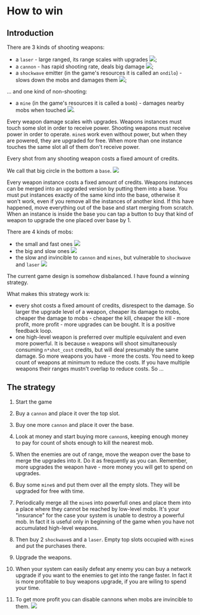 How to win
==========

Introduction
-------------

There are 3 kinds of shooting weapons:
* a `laser` - large ranged, its range scales with upgrades
  ![](https://cdn.rawgit.com/HassanHeydariNasab/defendo/master/Defendiloj/Pistoloj/Lasero/lasero.svg);
* a `cannon` - has rapid shooting rate, deals big damage
  ![](https://cdn.rawgit.com/HassanHeydariNasab/defendo/master/Defendiloj/Pistoloj/Kanono/kanono.svg);
* a `shockwave` emitter (in the game's resources it is called an ```ondilo```) - slows down the mobs and damages them
  ![](https://cdn.rawgit.com/HassanHeydariNasab/defendo/master/Defendiloj/Pistoloj/Ondilo/ondilo.svg);

... and one kind of non-shooting:
* a `mine` (in the game's resources it is called a ```bomb```) - damages nearby mobs when touched
  ![](https://cdn.rawgit.com/HassanHeydariNasab/defendo/master/Defendiloj/Kugloj/Bombo/bombo.svg).

Every weapon damage scales with upgrades. Weapons instances must touch some slot in order to receive power. Shooting weapons must receive power in order to operate. ```mine```s work even without power, but when they are powered, they are upgraded for free. When more than one instance touches the same slot all of them don't receive power.

Every shot from any shooting weapon costs a fixed amount of credits.

We call that big circle in the bottom a `base`.
![](https://cdn.rawgit.com/HassanHeydariNasab/defendo/master/Defendiloj/Bazo/bazo.svg)

Every weapon instance costs a fixed amount of credits. Weapons instances can be merged into an upgraded version by putting them into a base. You must put instances exactly of the same kind into the base, otherwise it won't work, even if you remove all the instances of another kind. If this have happened, move everything out of the base and start merging from scratch. When an instance is inside the base you can tap a button to buy that kind of weapon to upgrade the one placed over base by 1.

There are 4 kinds of mobs:
* the small and fast ones
  ![](https://cdn.rawgit.com/HassanHeydariNasab/defendo/master/Malamikoj/malamiko_0.svg)
* the big and slow ones
  ![](https://cdn.rawgit.com/HassanHeydariNasab/defendo/master/Malamikoj/malamiko_1.svg)
* the slow and invincible to ```cannon``` and ```mines```, but vulnerable to ```shockwave``` and ```laser```
  ![](https://cdn.rawgit.com/HassanHeydariNasab/defendo/master/Malamikoj/malamiko_2.svg)

The current game design is somehow disbalanced. I have found a winning strategy.

What makes this strategy work is:
* every shot costs a fixed amount of credits, disrespect to the damage. So larger the upgrade level of a weapon, cheaper its damage to mobs, cheaper the damage to mobs - cheaper the kill, cheaper the kill - more profit, more profit - more upgrades can be bought. It is a positive feedback loop.
* one high-level weapon is preferred over multiple equivalent and even more powerful. It is because ```n``` weapons will shoot simultaneously consuming ```n*shot_cost``` credits, but will deal presumably the same damage. So more weapons you have - more the costs. You need to keep count of weapons at minimum to reduce the costs. If you have multiple weapons their ranges mustn't overlap to reduce costs.
So ...

The strategy
------------

1. Start the game
2. Buy a `cannon` and place it over the top slot.
3. Buy one more `cannon` and place it over the base.
4. Look at money and start buying more `cannon`s, keeping enough money to pay for count of shots enough to kill the nearest mob.
5. When the enemies are out of range, move the weapon over the base to merge the upgrades into it. Do it as frequently as you can. Remember, more upgrades the weapon have - more money you will get to spend on upgrades.

6. Buy some `mine`s and put them over all the empty slots. They will be upgraded for free with time.
7. Periodically merge all the `mine`s into powerfull ones and place them into a place where they cannot be reached by low-level mobs. It's your "insurance" for the case your system is unable to destroy a powerful mob. In fact it is useful only in beginning of the game when you have not accumulated high-level weapons.

8. Then buy 2 `shockwave`s and a `laser`. Empty top slots occupied with `mine`s and put the purchases there.
9. Upgrade the weapons.
10. When your system can easily defeat any enemy you can buy a network upgrade if you want to the enemies to get into the range faster. In fact it is more profitable to buy weapons upgrade, if you are wiling to spend your time.
11. To get more profit you can disable cannons when mobs are invincible to them.
![](https://user-images.githubusercontent.com/240344/32455192-68da2f54-c319-11e7-851a-de655a3bc62f.png)
